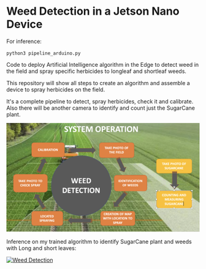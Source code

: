 # Weed Detection in a Jetson Nano Device

For inference:
```
python3 pipeline_arduino.py
```
Code to deploy Artificial Intelligence algorithm in the Edge to detect weed in the field and spray specific herbicides to longleaf and shortleaf weeds.

This repository will show all steps to create an algorithm and assemble a device to spray herbicides on the field.

It's a complete pipeline to detect, spray herbicides, check it and calibrate. Also there will be another camera to identify and count just the SugarCane plant.

![pipeline](/files/field_printer.png)

Inference on my trained algorithm to identify SugarCane plant and weeds with Long and short leaves:

[![Weed Detection](/files/image.png)](https://youtu.be/RE5kCkVsjOo)
